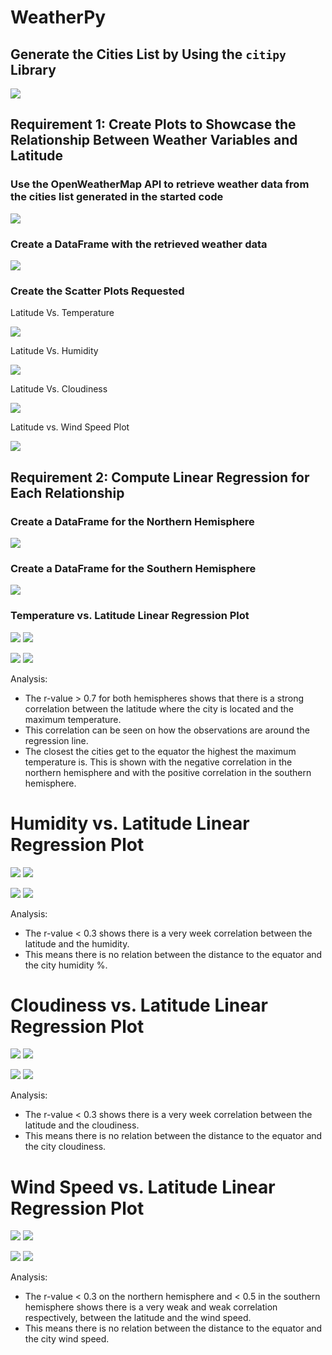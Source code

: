 # WeatherPy

## Generate the Cities List by Using the `citipy` Library
![](WeatherPy/output_data/1.png)

## Requirement 1: Create Plots to Showcase the Relationship Between Weather Variables and Latitude

### Use the OpenWeatherMap API to retrieve weather data from the cities list generated in the started code
![](WeatherPy/output_data/2.png)

### Create a DataFrame with the retrieved weather data
![](WeatherPy/output_data/3.png)

### Create the Scatter Plots Requested

Latitude Vs. Temperature

![](WeatherPy/output_data/Fig1.png)

Latitude Vs. Humidity

![](WeatherPy/output_data/Fig2.png)

Latitude Vs. Cloudiness

![](WeatherPy/output_data/Fig3.png)

Latitude vs. Wind Speed Plot

![](WeatherPy/output_data/Fig4.png)

## Requirement 2: Compute Linear Regression for Each Relationship

### Create a DataFrame for the Northern Hemisphere
![](WeatherPy/output_data/4.png)

### Create a DataFrame for the Southern Hemisphere
![](WeatherPy/output_data/5.png)

### Temperature vs. Latitude Linear Regression Plot
![](WeatherPy/output_data/6.png)
![](WeatherPy/output_data/Fig5.png)

![](WeatherPy/output_data/7.png)
![](WeatherPy/output_data/Fig6.png)

Analysis:
- The r-value > 0.7 for both hemispheres shows that there is a strong correlation between the latitude where the city is located and the maximum temperature.
- This correlation can be seen on how the observations are around the regression line.
- The closest the cities get to the equator the highest the maximum temperature is. This is shown with the negative correlation in the northern hemisphere and with the positive correlation in the southern hemisphere.


# Humidity vs. Latitude Linear Regression Plot
![](WeatherPy/output_data/8.png)
![](WeatherPy/output_data/Fig7.png)

![](WeatherPy/output_data/9.png)
![](WeatherPy/output_data/Fig8.png)

Analysis:
- The r-value < 0.3 shows there is a very week correlation between the latitude and the humidity.
- This means there is no relation between the distance to the equator and the city humidity %.


# Cloudiness vs. Latitude Linear Regression Plot
![](WeatherPy/output_data/Fig9.png)
![](WeatherPy/output_data/10.png)

![](WeatherPy/output_data/Fig10.png)
![](WeatherPy/output_data/11.png)

Analysis:
- The r-value < 0.3 shows there is a very week correlation between the latitude and the cloudiness.
- This means there is no relation between the distance to the equator and the city cloudiness.


# Wind Speed vs. Latitude Linear Regression Plot
![](WeatherPy/output_data/Fig11.png)
![](WeatherPy/output_data/12.png)

![](WeatherPy/output_data/Fig12.png)
![](WeatherPy/output_data/13.png)

Analysis:
- The r-value < 0.3 on the northern hemisphere and < 0.5 in the southern hemisphere shows there is a very weak and weak correlation respectively, between the latitude and the wind speed.
- This means there is no relation between the distance to the equator and the city wind speed.